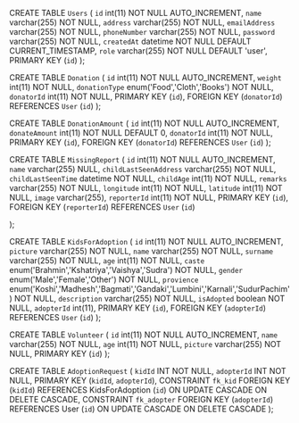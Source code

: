 CREATE TABLE `Users` (
`id` int(11) NOT NULL AUTO_INCREMENT,
`name` varchar(255) NOT NULL,
`address` varchar(255) NOT NULL,
`emailAddress` varchar(255) NOT NULL,
`phoneNumber` varchar(255) NOT NULL,
`password` varchar(255) NOT NULL,
`createdAt` datetime NOT NULL DEFAULT CURRENT_TIMESTAMP,
`role` varchar(255) NOT NULL DEFAULT 'user',
PRIMARY KEY (`id`)
);

CREATE TABLE `Donation` (
`id` int(11) NOT NULL AUTO_INCREMENT,
`weight` int(11) NOT NULL,
`donationType` enum('Food','Cloth','Books') NOT NULL,
`donatorId` int(11) NOT NULL,
PRIMARY KEY (`id`),
FOREIGN KEY (`donatorId`) REFERENCES `User` (`id`)
);

CREATE TABLE `DonationAmount` (
`id` int(11) NOT NULL AUTO_INCREMENT,
`donateAmount` int(11) NOT NULL DEFAULT 0,
`donatorId` int(11) NOT NULL,
PRIMARY KEY (`id`),
FOREIGN KEY (`donatorId`) REFERENCES `User` (`id`)
);

CREATE TABLE `MissingReport` (
`id` int(11) NOT NULL AUTO_INCREMENT,
`name` varchar(255) NULL,
`childLastSeenAddress` varchar(255) NOT NULL,
`childLastSeenTime` datetime NOT NULL,
`childAge` int(11) NOT NULL,
`remarks` varchar(255) NOT NULL,
`longitude` int(11) NOT NULL,
`latitude` int(11) NOT NULL,
`image` varchar(255),
`reporterId` int(11) NOT NULL,
PRIMARY KEY (`id`),
FOREIGN KEY (`reporterId`) REFERENCES `User` (`id`)

);

CREATE TABLE `KidsForAdoption` (
`id` int(11) NOT NULL AUTO_INCREMENT,
`picture` varchar(255) NOT NULL,
`name` varchar(255) NOT NULL,
`surname` varchar(255) NOT NULL,
`age` int(11) NOT NULL,
`caste` enum('Brahmin','Kshatriya','Vaishya','Sudra') NOT NULL,
`gender` enum('Male','Female','Other') NOT NULL,
`provience` enum('Koshi','Madhesh','Bagmati','Gandaki','Lumbini','Karnali','SudurPachim') NOT NULL,
`description` varchar(255) NOT NULL,
`isAdopted` boolean NOT NULL,
`adopterId` int(11),
PRIMARY KEY (`id`),
FOREIGN KEY (`adopterId`) REFERENCES `User` (`id`)
);

CREATE TABLE `Volunteer` (
`id` int(11) NOT NULL AUTO_INCREMENT,
`name` varchar(255) NOT NULL,
`age` int(11) NOT NULL,
`picture` varchar(255) NOT NULL,
PRIMARY KEY (`id`)
);

CREATE TABLE `AdoptionRequest` (
`kidId` INT NOT NULL,
`adopterId` INT NOT NULL,
PRIMARY KEY (`kidId`, `adopterId`),
CONSTRAINT `fk_kid`
FOREIGN KEY (`kidId`)
REFERENCES KidsForAdoption (`id`)
ON UPDATE CASCADE
ON DELETE CASCADE,
CONSTRAINT `fk_adopter`
FOREIGN KEY (`adopterId`)
REFERENCES User (`id`)
ON UPDATE CASCADE
ON DELETE CASCADE
);
